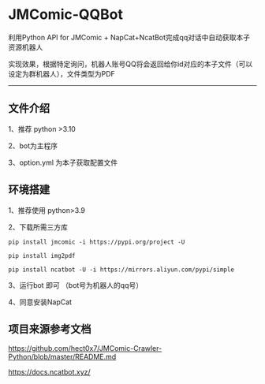 # JMComic-QQBot
利用Python API for JMComic + NapCat+NcatBot完成qq对话中自动获取本子资源机器人

实现效果，根据特定询问，机器人账号QQ将会返回给你id对应的本子文件（可以设定为群机器人），文件类型为PDF

---
## 文件介绍
1、推荐 python >3.10 

2、bot为主程序

3、option.yml 为本子获取配置文件

## 环境搭建
1、推荐使用 python>3.9

2、下载所需三方库 

  ```shell
  pip install jmcomic -i https://pypi.org/project -U
  ```
   ```shell
  pip install img2pdf
  ```

  ```shell
  pip install ncatbot -U -i https://mirrors.aliyun.com/pypi/simple
  ```
3、运行bot 即可 （bot号为机器人的qq号）

4、同意安装NapCat 


## 项目来源参考文档
https://github.com/hect0x7/JMComic-Crawler-Python/blob/master/README.md

https://docs.ncatbot.xyz/
